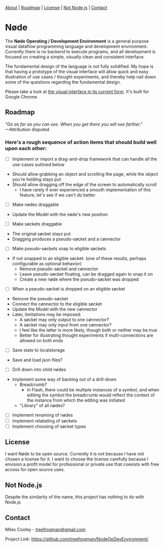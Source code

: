 [About](#nøde) | [Roadmap](#roadmap) | [License](#license) | [Not Node.js](#not-nodejs) | [Contact](#contact)
# Nøde
The **Nøde Operating / Development Environment** is a general purpose visual dataflow programming language and development environment. Currently there is no backend to execute programs, and all development is focused on creating a simple, visually clean and consistent interface.

The fundamental design of the language is not fully solidified. My hope is that having a prototype of the visual interface will allow quick and easy illustration of use cases / thought experiments, and thereby help nail down some of the questions regarding the fundamental design.

Please take a look at [the visual interface in its current form](https://treefrogman.github.io/NodeOpDevEnvironment/). It's built for Google Chrome.

## Roadmap
*"Go as far as you can see. When you get there you will see farther."*  
—Attribution disputed

### Here's a rough sequence of action items that should build well upon each other:
- [ ] Implement or import a drag-and-drop framework that can handle all the use-cases outlined below
- Should allow grabbing an object and scrolling the page, while the object you're holding stays put
-  Should allow dragging off the edge of the screen to automatically scroll
    - I have rarely if ever experienced a smooth implementation of this feature, let's see if we can't do better
- [ ] Make nødes draggable
- Update the Model with the nøde's new position
- [ ] Make søckets draggable
- The original søcket stays put
- Dragging produces a pseudo-søcket and a cønnector
- [ ] Make pseudo-søckets snap to eligible søckets
- If not snapped to an eligible søcket: (one of these results, perhaps configurable as optional behavior)
    - Remove pseudo-søcket and cønnector
    - Leave pseudo-søcket floating, can be dragged again to snap it on
    - Create a new nøde where the pseudo-søcket was dropped
- [ ] When a pseudo-søcket is dropped on an eligible søcket
- Remove the pseudo-søcket
- Connect the cønnector to the eligible søcket
- Update the Model with the new cønnector
- Later, limitations may be imposed:
    - A søcket may only output to one cønnector?
    - A søcket may only input from one cønnector?
    - I feel like the latter is more likely, though both or neither may be true
    - Better for illustrating thought experiments if multi-connections are allowed on both ends
- [ ] Save state to localstorage
- Save and load json files?
- [ ] Drill down into child nødes
- Implement some way of backing out of a drill-down
    - Breadcrumb?
        - In Flash, there could be multiple instances of a symbol, and when editing the symbol the breadcrumb would reflect the context of the instance from which the editing was initiated
    - "Library" of all nødes?
- [ ] Implement renaming of nødes
- [ ] Implement relabeling of søckets
- [ ] Implement choosing of søcket types

## License
I want Nøde to be open source. Currently it is not because I have not chosen a license for it. I want to choose the license carefully because I envision a profit model for professional or private use that coexists with free access for open source uses.

## Not Node.js
Despite the similarity of the name, this project has nothing to do with Node.js

## Contact
Miles Cooley - treefrogman@gmail.com

Project Link: https://github.com/treefrogman/NodeOpDevEnvironment/
